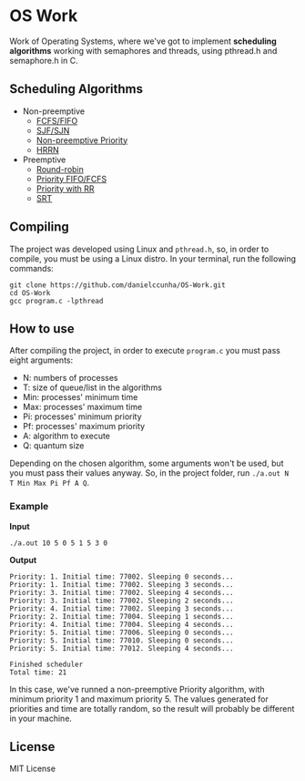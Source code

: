 # OS Work
Work of Operating Systems, where we've got to implement **scheduling algorithms** working with semaphores and threads, using pthread.h and semaphore.h in C.

## Scheduling Algorithms
- Non-preemptive
  - [FCFS/FIFO](https://en.wikipedia.org/wiki/FIFO_(computing_and_electronics))
  - [SJF/SJN](https://en.wikipedia.org/wiki/Shortest_job_next)
  - [Non-preemptive Priority](https://www.javatpoint.com/os-non-preemptive-priority-scheduling)
  - [HRRN](https://en.wikipedia.org/wiki/Highest_response_ratio_next)
- Preemptive
  - [Round-robin](https://en.wikipedia.org/wiki/Round-robin_scheduling)
  - [Priority FIFO/FCFS](https://en.wikipedia.org/wiki/Fixed-priority_pre-emptive_scheduling)
  - [Priority with RR](https://en.wikipedia.org/wiki/Round-robin_scheduling)
  - [SRT](https://pt.wikipedia.org/wiki/Shortest_remaining_time)

## Compiling
The project was developed using Linux and `pthread.h`, so, in order to compile, you must be using a Linux distro. In your terminal, run the following commands:
```
git clone https://github.com/danielccunha/OS-Work.git
cd OS-Work
gcc program.c -lpthread
```

## How to use
After compiling the project, in order to execute `program.c` you must pass eight arguments:
- N: numbers of processes
- T: size of queue/list in the algorithms
-	Min: processes' minimum time
-	Max: processes' maximum time
-	Pi: processes' minimum priority
- Pf: processes' maximum priority
-	A: algorithm to execute
-	Q: quantum size

Depending on the chosen algorithm, some arguments won't be used, but you must pass their values anyway. So, in the project folder, run `./a.out N T Min Max Pi Pf A Q`.

### Example
**Input**
```
./a.out 10 5 0 5 1 5 3 0
```
**Output**
```
Priority: 1. Initial time: 77002. Sleeping 0 seconds...
Priority: 1. Initial time: 77002. Sleeping 3 seconds...
Priority: 3. Initial time: 77002. Sleeping 4 seconds...
Priority: 3. Initial time: 77002. Sleeping 2 seconds...
Priority: 4. Initial time: 77002. Sleeping 3 seconds...
Priority: 2. Initial time: 77004. Sleeping 1 seconds...
Priority: 4. Initial time: 77004. Sleeping 4 seconds...
Priority: 5. Initial time: 77006. Sleeping 0 seconds...
Priority: 5. Initial time: 77010. Sleeping 0 seconds...
Priority: 5. Initial time: 77012. Sleeping 4 seconds...

Finished scheduler
Total time: 21
```

In this case, we've runned a non-preemptive Priority algorithm, with minimum priority 1 and maximum priority 5. The values generated for priorities and time are totally random, so the result will probably be different in your machine.

## License
MIT License
